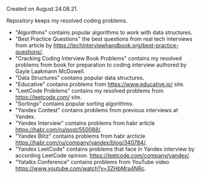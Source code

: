 Created on August 24.08.21.

Repository keeps my resolved coding problems.

* "Algorithms" contains popular algorithms to work with data structures.
* "Best Practice Questions" the best questions from real tech interviews from article by https://techinterviewhandbook.org/best-practice-questions/.
* "Cracking Coding Interview Book Problems" contains my resolved problems from book for preparation to coding interview authored by Gayle Laakmann McDowell.
* "Data Structures" contains popular data structures.
* "Educative" contains problems from https://www.educative.io/ site.
* "LeetCode Problems" contains my resolved problems from https://leetcode.com/ site.
* "Sortings" contains popular sorting algorithms.
* "Yandex Contest" contains problems from previous interviews at Yandex.
* "Yandex Interview" contains problems from habr article https://habr.com/ru/post/550088/.
* "Yandex Blitz" contains problems from habr arcticle https://habr.com/ru/company/yandex/blog/340784/.
* "Yandex LeetCode" contains problems that face in Yandex interview by according LeetCode opinion. https://leetcode.com/company/yandex/.
* "Yatalks Conference" contains problems from YouTube video https://www.youtube.com/watch?v=3ZHbMra4NRc.
